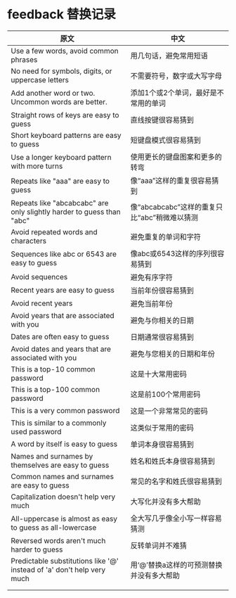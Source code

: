 # feedback 替换记录

| 原文                                                         | 中文                                         |
| ------------------------------------------------------------ | -------------------------------------------- |
| Use a few words, avoid common phrases                        | 用几句话，避免常用短语                       |
| No need for symbols, digits, or uppercase letters            | 不需要符号，数字或大写字母                   |
| Add another word or two. Uncommon words are better.          | 添加1个或2个单词，最好是不常用的单词         |
| Straight rows of keys are easy to guess                      | 直线按键很容易猜到                           |
| Short keyboard patterns are easy to guess                    | 短键盘模式很容易猜到                         |
| Use a longer keyboard pattern with more turns                | 使用更长的键盘图案和更多的转弯               |
| Repeats like "aaa" are easy to guess                         | 像“aaa”这样的重复很容易猜到                  |
| Repeats like "abcabcabc" are only slightly harder to guess than "abc" | 像“abcabcabc”这样的重复只比“abc”稍微难以猜测 |
| Avoid repeated words and characters                          | 避免重复的单词和字符                         |
| Sequences like abc or 6543 are easy to guess                 | 像abc或6543这样的序列很容易猜到              |
| Avoid sequences                                              | 避免有序字符                                 |
| Recent years are easy to guess                               | 当前年份很容易猜到                           |
| Avoid recent years                                           | 避免当前年份                                 |
| Avoid years that are associated with you                     | 避免与你相关的日期                           |
| Dates are often easy to guess                                | 日期通常很容易猜到                           |
| Avoid dates and years that are associated with you           | 避免与您相关的日期和年份                     |
| This is a top-10 common password                             | 这是十大常用密码                             |
| This is a top-100 common password                            | 这是前100个常用密码                          |
| This is a very common password                               | 这是一个非常常见的密码                       |
| This is similar to a commonly used password                  | 这类似于常用的密码                           |
| A word by itself is easy to guess                            | 单词本身很容易猜到                           |
| Names and surnames by themselves are easy to guess           | 姓名和姓氏本身很容易猜到                     |
| Common names and surnames are easy to guess                  | 常见的名字和姓氏很容易猜到                   |
| Capitalization doesn't help very much                        | 大写化并没有多大帮助                         |
| All-uppercase is almost as easy to guess as all-lowercase    | 全大写几乎像全小写一样容易猜测               |
| Reversed words aren't much harder to guess                   | 反转单词并不难猜                             |
| Predictable substitutions like '@' instead of 'a' don't help very much | 用‘@’替换a这样的可预测替换并没有多大帮助     |
|                                                              |                                              |
|                                                              |                                              |

